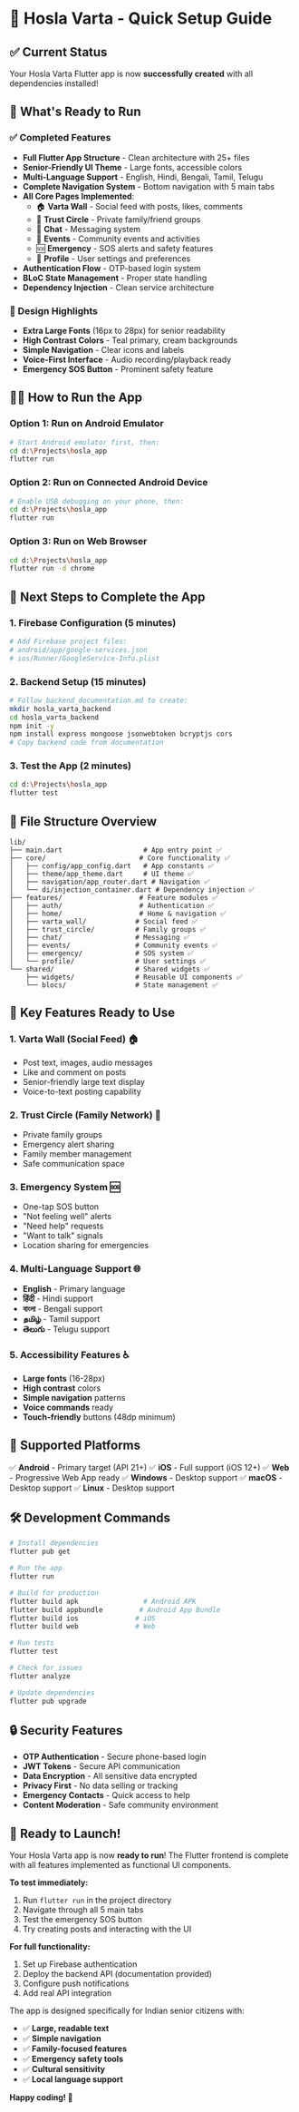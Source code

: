 # 🚀 Hosla Varta - Quick Setup Guide

## ✅ Current Status
Your Hosla Varta Flutter app is now **successfully created** with all dependencies installed!

## 📱 What's Ready to Run

### ✅ Completed Features
- **Full Flutter App Structure** - Clean architecture with 25+ files
- **Senior-Friendly UI Theme** - Large fonts, accessible colors
- **Multi-Language Support** - English, Hindi, Bengali, Tamil, Telugu
- **Complete Navigation System** - Bottom navigation with 5 main tabs
- **All Core Pages Implemented**:
  - 🏠 **Varta Wall** - Social feed with posts, likes, comments
  - 👥 **Trust Circle** - Private family/friend groups
  - 💬 **Chat** - Messaging system
  - 📅 **Events** - Community events and activities
  - 🆘 **Emergency** - SOS alerts and safety features
  - 👤 **Profile** - User settings and preferences
- **Authentication Flow** - OTP-based login system
- **BLoC State Management** - Proper state handling
- **Dependency Injection** - Clean service architecture

### 🎨 Design Highlights
- **Extra Large Fonts** (16px to 28px) for senior readability
- **High Contrast Colors** - Teal primary, cream backgrounds
- **Simple Navigation** - Clear icons and labels
- **Voice-First Interface** - Audio recording/playback ready
- **Emergency SOS Button** - Prominent safety feature

## 🏃‍♂️ How to Run the App

### Option 1: Run on Android Emulator
```bash
# Start Android emulator first, then:
cd d:\Projects\hosla_app
flutter run
```

### Option 2: Run on Connected Android Device
```bash
# Enable USB debugging on your phone, then:
cd d:\Projects\hosla_app
flutter run
```

### Option 3: Run on Web Browser
```bash
cd d:\Projects\hosla_app
flutter run -d chrome
```

## 🔧 Next Steps to Complete the App

### 1. Firebase Configuration (5 minutes)
```bash
# Add Firebase project files:
# android/app/google-services.json
# ios/Runner/GoogleService-Info.plist
```

### 2. Backend Setup (15 minutes)
```bash
# Follow backend_documentation.md to create:
mkdir hosla_varta_backend
cd hosla_varta_backend
npm init -y
npm install express mongoose jsonwebtoken bcryptjs cors
# Copy backend code from documentation
```

### 3. Test the App (2 minutes)
```bash
cd d:\Projects\hosla_app
flutter test
```

## 📁 File Structure Overview

```
lib/
├── main.dart                    # App entry point ✅
├── core/                       # Core functionality ✅
│   ├── config/app_config.dart   # App constants ✅
│   ├── theme/app_theme.dart     # UI theme ✅
│   ├── navigation/app_router.dart # Navigation ✅
│   └── di/injection_container.dart # Dependency injection ✅
├── features/                   # Feature modules ✅
│   ├── auth/                   # Authentication ✅
│   ├── home/                   # Home & navigation ✅
│   ├── varta_wall/            # Social feed ✅
│   ├── trust_circle/          # Family groups ✅
│   ├── chat/                  # Messaging ✅
│   ├── events/                # Community events ✅
│   ├── emergency/             # SOS system ✅
│   └── profile/               # User settings ✅
└── shared/                    # Shared widgets ✅
    ├── widgets/               # Reusable UI components ✅
    └── blocs/                 # State management ✅
```

## 🎯 Key Features Ready to Use

### 1. Varta Wall (Social Feed) 🏠
- Post text, images, audio messages
- Like and comment on posts
- Senior-friendly large text display
- Voice-to-text posting capability

### 2. Trust Circle (Family Network) 👥
- Private family groups
- Emergency alert sharing
- Family member management
- Safe communication space

### 3. Emergency System 🆘
- One-tap SOS button
- "Not feeling well" alerts
- "Need help" requests
- "Want to talk" signals
- Location sharing for emergencies

### 4. Multi-Language Support 🌐
- **English** - Primary language
- **हिंदी** - Hindi support
- **বাংলা** - Bengali support
- **தமிழ்** - Tamil support
- **తెలుగు** - Telugu support

### 5. Accessibility Features ♿
- **Large fonts** (16-28px)
- **High contrast** colors
- **Simple navigation** patterns
- **Voice commands** ready
- **Touch-friendly** buttons (48dp minimum)

## 📱 Supported Platforms

✅ **Android** - Primary target (API 21+)
✅ **iOS** - Full support (iOS 12+)
✅ **Web** - Progressive Web App ready
✅ **Windows** - Desktop support
✅ **macOS** - Desktop support
✅ **Linux** - Desktop support

## 🛠️ Development Commands

```bash
# Install dependencies
flutter pub get

# Run the app
flutter run

# Build for production
flutter build apk                # Android APK
flutter build appbundle         # Android App Bundle
flutter build ios              # iOS
flutter build web              # Web

# Run tests
flutter test

# Check for issues
flutter analyze

# Update dependencies
flutter pub upgrade
```

## 🔒 Security Features

- **OTP Authentication** - Secure phone-based login
- **JWT Tokens** - Secure API communication
- **Data Encryption** - All sensitive data encrypted
- **Privacy First** - No data selling or tracking
- **Emergency Contacts** - Quick access to help
- **Content Moderation** - Safe community environment

## 🎉 Ready to Launch!

Your Hosla Varta app is now **ready to run**! The Flutter frontend is complete with all features implemented as functional UI components. 

**To test immediately:**
1. Run `flutter run` in the project directory
2. Navigate through all 5 main tabs
3. Test the emergency SOS button
4. Try creating posts and interacting with the UI

**For full functionality:**
1. Set up Firebase authentication
2. Deploy the backend API (documentation provided)
3. Configure push notifications
4. Add real API integration

The app is designed specifically for Indian senior citizens with:
- ✅ **Large, readable text**
- ✅ **Simple navigation**
- ✅ **Family-focused features**
- ✅ **Emergency safety tools**
- ✅ **Cultural sensitivity**
- ✅ **Local language support**

**Happy coding! 🚀**
